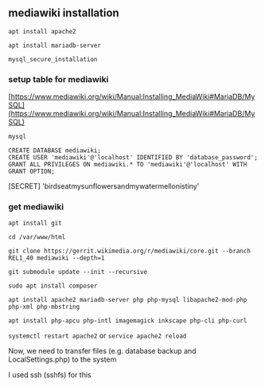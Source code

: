 ## mediawiki installation

`apt install apache2`

`apt install mariadb-server`

`mysql_secure_installation`

### setup table for mediawiki

[https://www.mediawiki.org/wiki/Manual:Installing_MediaWiki#MariaDB/MySQL](https://www.mediawiki.org/wiki/Manual:Installing_MediaWiki#MariaDB/MySQL)

`mysql`

```
CREATE DATABASE mediawiki;
CREATE USER 'mediawiki'@'localhost' IDENTIFIED BY 'database_password';
GRANT ALL PRIVILEGES ON mediawiki.* TO 'mediawiki'@'localhost' WITH GRANT OPTION;
```

[SECRET] 'birdseatmysunflowersandmywatermellonistiny'


### get mediawiki
`apt install git`

`cd /var/www/html`

`git clone https://gerrit.wikimedia.org/r/mediawiki/core.git --branch REL1_40 mediawiki --depth=1`

`git submodule update --init --recursive`

`sudo apt install composer`

`apt install apache2 mariadb-server php php-mysql libapache2-mod-php php-xml php-mbstring`

`apt install php-apcu php-intl imagemagick inkscape php-cli php-curl`

`systemctl restart apache2` or `service apache2 reload`

Now, we need to transfer files (e.g. database backup and LocalSettings.php) to the system

I used ssh (sshfs) for this